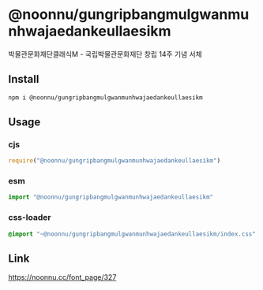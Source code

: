 # @noonnu/gungripbangmulgwanmunhwajaedankeullaesikm
박물관문화재단클래식M - 국립박물관문화재단 창립 14주 기념 서체

## Install
```sh
npm i @noonnu/gungripbangmulgwanmunhwajaedankeullaesikm
```
## Usage
### cjs
```js
require("@noonnu/gungripbangmulgwanmunhwajaedankeullaesikm")
```
### esm
```js
import "@noonnu/gungripbangmulgwanmunhwajaedankeullaesikm"
```
### css-loader
```css
@import "~@noonnu/gungripbangmulgwanmunhwajaedankeullaesikm/index.css"
```

## Link
https://noonnu.cc/font_page/327